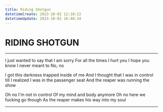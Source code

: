 ```yaml
---
title: Riding Shotgun
datetimeCreate: 2023-10-02 12:18:22
datetimeUpdate: 2023-10-02 16:40:34
---
```

# RIDING SHOTGUN

---

I just wanted to say that I am sorry
For all the times I hurt you
I hope you know I never meant to 
No, no

I got this darkness trapped inside of me
And I thought that I was in control
till I realized I was in the passenger seat
And the reaper was running the show

Oh no I'm not in control
Of my mind and body anymore
Oh no here we fucking go though
As the reaper makes his way into my soul

---